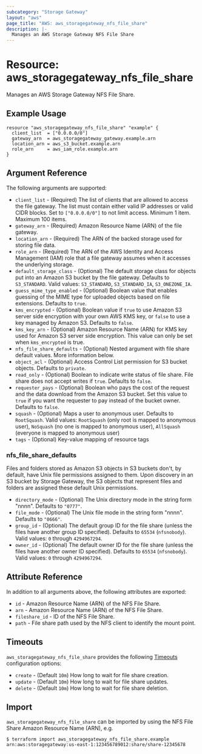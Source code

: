 ```yaml
---
subcategory: "Storage Gateway"
layout: "aws"
page_title: "AWS: aws_storagegateway_nfs_file_share"
description: |-
  Manages an AWS Storage Gateway NFS File Share
---
```


# Resource: aws_storagegateway_nfs_file_share

Manages an AWS Storage Gateway NFS File Share.

## Example Usage

```hcl
resource "aws_storagegateway_nfs_file_share" "example" {
  client_list  = ["0.0.0.0/0"]
  gateway_arn  = aws_storagegateway_gateway.example.arn
  location_arn = aws_s3_bucket.example.arn
  role_arn     = aws_iam_role.example.arn
}
```

## Argument Reference

The following arguments are supported:

* `client_list` - (Required) The list of clients that are allowed to access the file gateway. The list must contain either valid IP addresses or valid CIDR blocks. Set to `["0.0.0.0/0"]` to not limit access. Minimum 1 item. Maximum 100 items.
* `gateway_arn` - (Required) Amazon Resource Name (ARN) of the file gateway.
* `location_arn` - (Required) The ARN of the backed storage used for storing file data.
* `role_arn` - (Required) The ARN of the AWS Identity and Access Management (IAM) role that a file gateway assumes when it accesses the underlying storage.
* `default_storage_class` - (Optional) The default storage class for objects put into an Amazon S3 bucket by the file gateway. Defaults to `S3_STANDARD`. Valid values: `S3_STANDARD`, `S3_STANDARD_IA`, `S3_ONEZONE_IA`.
* `guess_mime_type_enabled` - (Optional) Boolean value that enables guessing of the MIME type for uploaded objects based on file extensions. Defaults to `true`.
* `kms_encrypted` - (Optional) Boolean value if `true` to use Amazon S3 server side encryption with your own AWS KMS key, or `false` to use a key managed by Amazon S3. Defaults to `false`.
* `kms_key_arn` - (Optional) Amazon Resource Name (ARN) for KMS key used for Amazon S3 server side encryption. This value can only be set when `kms_encrypted` is true.
* `nfs_file_share_defaults` - (Optional) Nested argument with file share default values. More information below.
* `object_acl` - (Optional) Access Control List permission for S3 bucket objects. Defaults to `private`.
* `read_only` - (Optional) Boolean to indicate write status of file share. File share does not accept writes if `true`. Defaults to `false`.
* `requester_pays` - (Optional) Boolean who pays the cost of the request and the data download from the Amazon S3 bucket. Set this value to `true` if you want the requester to pay instead of the bucket owner. Defaults to `false`.
* `squash` - (Optional) Maps a user to anonymous user. Defaults to `RootSquash`. Valid values: `RootSquash` (only root is mapped to anonymous user), `NoSquash` (no one is mapped to anonymous user), `AllSquash` (everyone is mapped to anonymous user)
* `tags` - (Optional) Key-value mapping of resource tags

### nfs_file_share_defaults

Files and folders stored as Amazon S3 objects in S3 buckets don't, by default, have Unix file permissions assigned to them. Upon discovery in an S3 bucket by Storage Gateway, the S3 objects that represent files and folders are assigned these default Unix permissions.

* `directory_mode` - (Optional) The Unix directory mode in the string form "nnnn". Defaults to `"0777"`.
* `file_mode` - (Optional) The Unix file mode in the string form "nnnn". Defaults to `"0666"`.
* `group_id` - (Optional) The default group ID for the file share (unless the files have another group ID specified). Defaults to `65534` (`nfsnobody`). Valid values: `0` through `4294967294`.
* `owner_id` - (Optional) The default owner ID for the file share (unless the files have another owner ID specified). Defaults to `65534` (`nfsnobody`). Valid values: `0` through `4294967294`.

## Attribute Reference

In addition to all arguments above, the following attributes are exported:

* `id` - Amazon Resource Name (ARN) of the NFS File Share.
* `arn` - Amazon Resource Name (ARN) of the NFS File Share.
* `fileshare_id` - ID of the NFS File Share.
* `path` - File share path used by the NFS client to identify the mount point.

## Timeouts

`aws_storagegateway_nfs_file_share` provides the following [Timeouts](/docs/configuration/resources.html#timeouts) configuration options:

* `create` - (Default `10m`) How long to wait for file share creation.
* `update` - (Default `10m`) How long to wait for file share updates.
* `delete` - (Default `10m`) How long to wait for file share deletion.

## Import

`aws_storagegateway_nfs_file_share` can be imported by using the NFS File Share Amazon Resource Name (ARN), e.g.

```
$ terraform import aws_storagegateway_nfs_file_share.example arn:aws:storagegateway:us-east-1:123456789012:share/share-12345678
```
